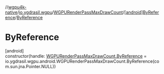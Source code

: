 //[wgpu4k-native](../../../../index.md)/[io.ygdrasil.wgpu](../../index.md)/[WGPURenderPassMaxDrawCount](../index.md)/[[android]ByReference](index.md)/[ByReference](-by-reference.md)

# ByReference

[android]\
constructor(handle: [WGPURenderPassMaxDrawCount.ByReference](../../../io.ygdrasil.wgpu.android/-w-g-p-u-render-pass-max-draw-count/-by-reference/index.md) = io.ygdrasil.wgpu.android.WGPURenderPassMaxDrawCount.ByReference(com.sun.jna.Pointer.NULL))